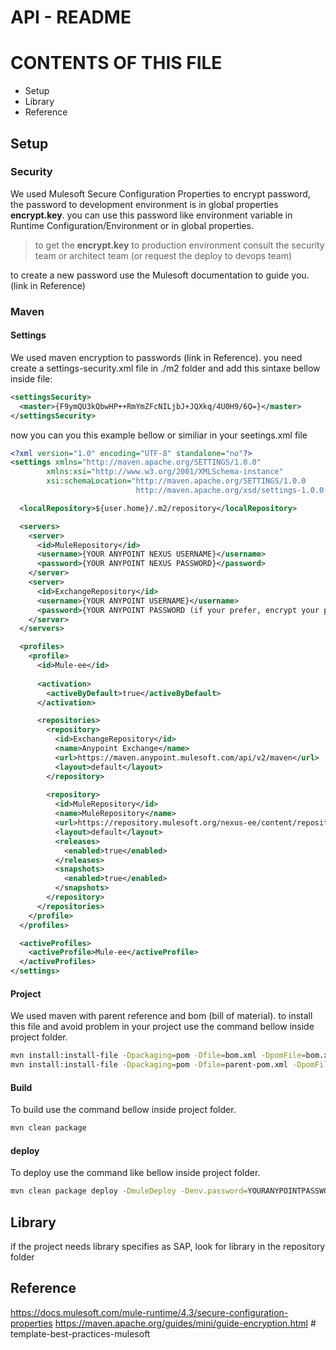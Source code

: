 # API - README
# CONTENTS OF THIS FILE

* Setup
* Library
* Reference

## Setup

### Security
We used Mulesoft Secure Configuration Properties to encrypt password, the password to development environment is in global properties **encrypt.key**.
you can use this password like environment variable in Runtime Configuration/Environment or in global properties.

> to get the **encrypt.key** to production environment consult the security team or architect team (or request the deploy to devops team)

to create a new password use the Mulesoft documentation to guide you. (link in Reference)



### Maven
#### Settings
We used maven encryption to passwords (link in Reference).
you need create a settings-security.xml file in ./m2 folder and add this sintaxe bellow inside file:

```xml
<settingsSecurity>
  <master>{F9ymQU3kQbwHP++RmYmZFcNILjbJ+JQXkq/4U0H9/6Q=}</master>
</settingsSecurity>
```

now you can you this example bellow or similiar in your seetings.xml file

```xml
<?xml version="1.0" encoding="UTF-8" standalone="no"?>
<settings xmlns="http://maven.apache.org/SETTINGS/1.0.0" 
        xmlns:xsi="http://www.w3.org/2001/XMLSchema-instance" 
        xsi:schemaLocation="http://maven.apache.org/SETTINGS/1.0.0
                            http://maven.apache.org/xsd/settings-1.0.0.xsd">

  <localRepository>${user.home}/.m2/repository</localRepository>

  <servers>
    <server>
      <id>MuleRepository</id>
      <username>{YOUR ANYPOINT NEXUS USERNAME}</username>
      <password>{YOUR ANYPOINT NEXUS PASSWORD}</password>
    </server>
    <server>
      <id>ExchangeRepository</id>
      <username>{YOUR ANYPOINT USERNAME}</username>
      <password>{YOUR ANYPOINT PASSWORD (if your prefer, encrypt your password using mater password by settings-security.xml)}</password>
    </server>
  </servers>

  <profiles>
    <profile>
      <id>Mule-ee</id>
      
      <activation>
        <activeByDefault>true</activeByDefault>
      </activation>

      <repositories>
        <repository>
          <id>ExchangeRepository</id>
          <name>Anypoint Exchange</name>
          <url>https://maven.anypoint.mulesoft.com/api/v2/maven</url>
          <layout>default</layout>
        </repository>
      
        <repository>
          <id>MuleRepository</id>
          <name>MuleRepository</name>
          <url>https://repository.mulesoft.org/nexus-ee/content/repositories/releases-ee/</url>
          <layout>default</layout>
          <releases>
            <enabled>true</enabled>
          </releases>
          <snapshots>
            <enabled>true</enabled>
          </snapshots>
        </repository>
      </repositories>
    </profile>
  </profiles>

  <activeProfiles>
    <activeProfile>Mule-ee</activeProfile>
  </activeProfiles>
</settings>
```

#### Project
We used maven with parent reference and bom (bill of material). to install this file and avoid problem in your project use the command bellow inside project folder.

``` bash
mvn install:install-file -Dpackaging=pom -Dfile=bom.xml -DpomFile=bom.xml
mvn install:install-file -Dpackaging=pom -Dfile=parent-pom.xml -DpomFile=parent-pom.xml
```

#### Build
To build use the command bellow inside project folder.
``` bash
mvn clean package
```

#### deploy
To deploy use the command like bellow inside project folder.
``` bash
mvn clean package deploy -DmuleDeploy -Denv.password=YOURANYPOINTPASSWORD -Dencrypt.key=ENCRYPTKEYOFPASSWORDSINSECURITYVAULT -Denv.username=YOURANYPOINTUSERNAME
```

## Library
if the project needs library specifies as SAP, look for library in the repository folder

## Reference
https://docs.mulesoft.com/mule-runtime/4.3/secure-configuration-properties
https://maven.apache.org/guides/mini/guide-encryption.html
#   t e m p l a t e - b e s t - p r a c t i c e s - m u l e s o f t  
 